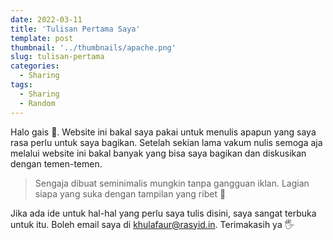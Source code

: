 ```yaml
---
date: 2022-03-11
title: 'Tulisan Pertama Saya'
template: post
thumbnail: '../thumbnails/apache.png'
slug: tulisan-pertama
categories:
  - Sharing
tags:
  - Sharing
  - Random
---
```


Halo gais 👋. Website ini bakal saya pakai untuk menulis apapun yang saya rasa perlu untuk saya bagikan. Setelah sekian lama vakum nulis semoga aja melalui website ini bakal banyak yang bisa saya bagikan dan diskusikan dengan temen-temen.

> Sengaja dibuat seminimalis mungkin tanpa gangguan iklan. Lagian siapa yang suka dengan tampilan yang ribet 🤡

Jika ada ide untuk hal-hal yang perlu saya tulis disini, saya sangat terbuka untuk itu. Boleh email saya di [khulafaur@rasyid.in](mailto:khulafaur@rasyid.in). Terimakasih ya 🖐